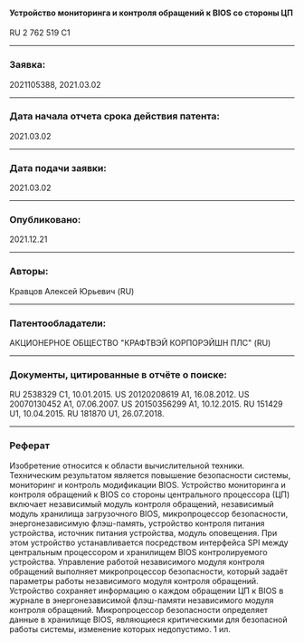 #### Устройство мониторинга и контроля обращений к BIOS со стороны ЦП
RU 2 762 519 C1

---

### Заявка:
2021105388, 2021.03.02

---

### Дата начала отчета срока действия патента:  
2021.03.02

---

### Дата подачи заявки:   
2021.03.02

---

### Опубликовано:  
2021.12.21

---

### Авторы:
Кравцов Алексей Юрьевич (RU)

---

### Патентообладатели:
АКЦИОНЕРНОЕ ОБЩЕСТВО "КРАФТВЭЙ КОРПОРЭЙШН ПЛС" (RU)

---

### Документы, цитированные в отчёте о поиске:
RU 2538329 C1, 10.01.2015. 
US 20120208619 A1, 16.08.2012. 
US 20070130452 A1, 07.06.2007. 
US 20150356299 A1, 10.12.2015. 
RU 151429 U1, 10.04.2015. 
RU 181870 U1, 26.07.2018. 

---

### Реферат
Изобретение относится к области вычислительной техники. 
Техническим результатом является повышение безопасности системы, мониторинг и контроль модификации BIOS. 
Устройство мониторинга и контроля обращений к BIOS со стороны центрального процессора (ЦП) включает независимый модуль контроля обращений,
независимый модуль хранилища загрузочного BIOS, микропроцессор безопасности, энергонезависимую флэш-память, 
устройство контроля питания устройства, 
источник питания устройства, модуль оповещения. 
При этом устройство устанавливается посредством интерфейса SPI между центральным процессором и хранилищем BIOS контролируемого устройства.
Управление работой независимого модуля контроля обращений выполняет микропроцессор безопасности,
который задаёт параметры работы независимого модуля контроля обращений.
Устройство сохраняет информацию о каждом обращении ЦП к BIOS в журнале в энергонезависимой флэш-памяти независимого модуля контроля обращений.
Микропроцессор безопасности определяет данные в хранилище BIOS, 
являющиеся критическими для безопасной работы системы, изменение которых недопустимо. 1 ил.
